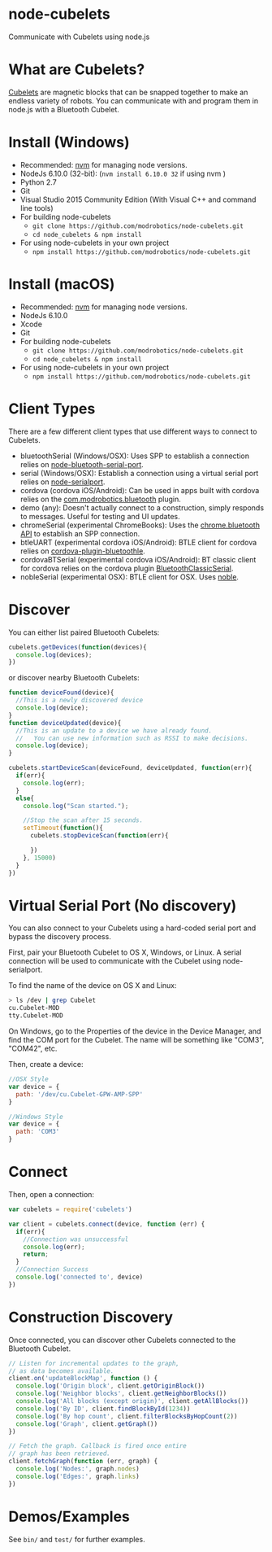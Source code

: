node-cubelets
=============

Communicate with Cubelets using node.js

What are Cubelets?
==================

[Cubelets](https://www.modrobotics.com/cubelets) are magnetic blocks that can be snapped together to make an endless variety of robots. You can communicate with and program them in node.js with a Bluetooth Cubelet.

Install (Windows)
=================

- Recommended: [nvm](https://github.com/coreybutler/nvm-windows) for managing node versions.
- NodeJs 6.10.0 (32-bit): (`nvm install 6.10.0 32` if using nvm )
- Python 2.7
- Git
- Visual Studio 2015 Community Edition (With Visual C++ and command line tools)
- For building node-cubelets
    - `git clone https://github.com/modrobotics/node-cubelets.git`
    - `cd node_cubelets & npm install`
- For using node-cubelets in your own project
    - `npm install https://github.com/modrobotics/node-cubelets.git`

Install (macOS)
=================

- Recommended: [nvm](https://github.com/creationix/nvm) for managing node versions.
- NodeJs 6.10.0
- Xcode
- Git
- For building node-cubelets
    - `git clone https://github.com/modrobotics/node-cubelets.git`
    - `cd node_cubelets & npm install`
- For using node-cubelets in your own project
    - `npm install https://github.com/modrobotics/node-cubelets.git`


Client Types
=============
There are a few different client types that use different ways to connect to Cubelets.

- bluetoothSerial (Windows/OSX): Uses SPP to establish a connection relies on [node-bluetooth-serial-port](https://github.com/eelcocramer/node-bluetooth-serial-port).
- serial (Windows/OSX): Establish a connection using a virtual serial port relies on [node-serialport](https://github.com/EmergingTechnologyAdvisors/node-serialport).
- cordova (cordova iOS/Android): Can be used in apps built with cordova relies on the [com.modrobotics.bluetooth](https://bitbucket.org/modrobotics/cubelets-app/src/777cf3ee9ffadcaf2d305b5af0aca7d17364753a/plugins/com.modrobotics.bluetooth/?at=master) plugin.
- demo (any): Doesn't actually connect to a construction, simply responds to messages. Useful for testing and UI updates.
- chromeSerial (experimental ChromeBooks): Uses the [chrome.bluetooth API](https://developer.chrome.com/apps/bluetooth) to establish an SPP connection.
- btleUART (experimental cordova iOS/Android): BTLE client for cordova relies on [cordova-plugin-bluetoothle](https://github.com/randdusing/cordova-plugin-bluetoothle).
- cordovaBTSerial (experimental cordova iOS/Android): BT classic client for cordova relies on the cordova plugin [BluetoothClassicSerial](https://github.com/soltius/BluetoothClassicSerial).
- nobleSerial (experimental OSX): BTLE client for OSX. Uses [noble](https://github.com/sandeepmistry/noble).

Discover
=========
You can either list paired Bluetooth Cubelets:
```js
cubelets.getDevices(function(devices){
  console.log(devices);
})
```

or discover nearby Bluetooth Cubelets:
```js
function deviceFound(device){
  //This is a newly discovered device
  console.log(device);
}
function deviceUpdated(device){
  //This is an update to a device we have already found.
  //   You can use new information such as RSSI to make decisions.
  console.log(device);
}

cubelets.startDeviceScan(deviceFound, deviceUpdated, function(err){
  if(err){
    console.log(err);
  }
  else{
    console.log("Scan started.");

    //Stop the scan after 15 seconds.
    setTimeout(function(){
      cubelets.stopDeviceScan(function(err){

      })
    }, 15000)
  }
})
```

Virtual Serial Port (No discovery)
==================================
You can also connect to your Cubelets using a hard-coded serial port and bypass
the discovery process.

First, pair your Bluetooth Cubelet to OS X, Windows, or Linux. A serial connection will be used to communicate with the Cubelet using node-serialport.

To find the name of the device on OS X and Linux:

```bash
> ls /dev | grep Cubelet
cu.Cubelet-MOD
tty.Cubelet-MOD
```

On Windows, go to the Properties of the device in the Device Manager, and find the COM port for the Cubelet. The name will be something like "COM3", "COM42", etc.

Then, create a device:

```js
//OSX Style
var device = {
  path: '/dev/cu.Cubelet-GPW-AMP-SPP'
}

//Windows Style
var device = {
  path: 'COM3'
}
```

Connect
=======

Then, open a connection:

```js
var cubelets = require('cubelets')

var client = cubelets.connect(device, function (err) {
  if(err){
    //Connection was unsuccessful
    console.log(err);
    return;
  }
  //Connection Success
  console.log('connected to', device)
})

```

Construction Discovery
======================

Once connected, you can discover other Cubelets connected to the Bluetooth Cubelet.

```js
// Listen for incremental updates to the graph,
// as data becomes available.
client.on('updateBlockMap', function () {
  console.log('Origin block', client.getOriginBlock())
  console.log('Neighbor blocks', client.getNeighborBlocks())
  console.log('All blocks (except origin)', client.getAllBlocks())
  console.log('By ID', client.findBlockById(1234))
  console.log('By hop count', client.filterBlocksByHopCount(2))
  console.log('Graph', client.getGraph())
})

// Fetch the graph. Callback is fired once entire
// graph has been retrieved.
client.fetchGraph(function (err, graph) {
  console.log('Nodes:', graph.nodes)
  console.log('Edges:', graph.links)
})
```

Demos/Examples
===============
See `bin/` and `test/` for further examples.
